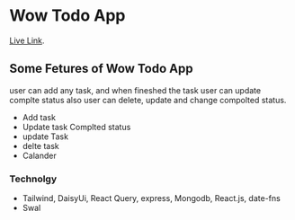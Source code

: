 # Wow Todo App

[Live Link](https://wow-todo-wow.netlify.app/).

## Some Fetures of Wow Todo App
user can add any task, and when fineshed the task user can update complte status also user can delete, update and change compolted status.

- Add task
- Update task Complted status
- update Task
- delte task
- Calander 



### Technolgy

- Tailwind, DaisyUi, React Query, express, Mongodb, React.js, date-fns  
- Swal